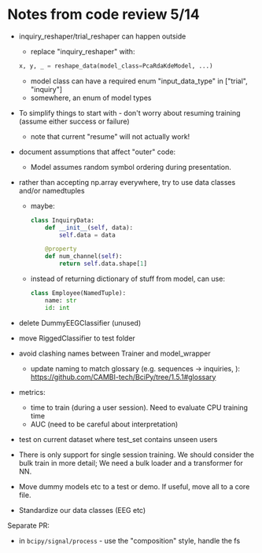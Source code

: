 # Notes from code review 5/14

- inquiry_reshaper/trial_reshaper can happen outside
    - replace "inquiry_reshaper" with:
    ```python
    x, y, _ = reshape_data(model_class=PcaRdaKdeModel, ...)  
    ```
    - model class can have a required enum "input_data_type" in ["trial", "inquiry"]
    - somewhere, an enum of model types

- To simplify things to start with - don't worry about resuming training (assume either success or failure)
    - note that current "resume" will not actually work!

- document assumptions that affect "outer" code:
    - Model assumes random symbol ordering during presentation.


- rather than accepting np.array everywhere, try to use data classes and/or namedtuples
    - maybe: 
        ```python
        class InquiryData:
            def __init__(self, data):
                self.data = data

            @property
            def num_channel(self):
                return self.data.shape[1]
        ```

    - instead of returning dictionary of stuff from model, can use:
        ```python
        class Employee(NamedTuple):
            name: str
            id: int
        ```

- delete DummyEEGClassifier (unused)

- move RiggedClassifier to test folder

- avoid clashing names between Trainer and model_wrapper
    - update naming to match glossary (e.g. sequences -> inquiries, ): https://github.com/CAMBI-tech/BciPy/tree/1.5.1#glossary

- metrics:
    - time to train (during a user session). Need to evaluate CPU training time
    - AUC (need to be careful about interpretation)

- test on current dataset where test_set contains unseen users


- There is only support for single session training. We should consider the bulk train in more detail; We need a bulk loader and a transformer for NN.
- Move dummy models etc to a test or demo. If useful, move all to a core file.

- Standardize our data classes (EEG etc)


Separate PR: 

- in `bcipy/signal/process` - use the "composition" style, handle the fs